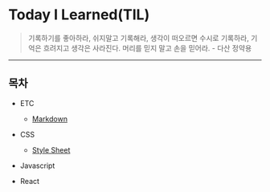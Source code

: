 # Today I Learned(TIL)

> 기록하기를 좋아하라, 쉬지말고 기록해라, 생각이 떠오르면 수시로 기록하라, 기억은 흐려지고 생각은 사라진다. 머리를 믿지 말고 손을 믿어라. - 다산 정약용

---

## 목차

- ETC

  - [Markdown](/ETC/Markdown.md)

- CSS

  - [Style Sheet](/CSS/StyleSheet.md)

- Javascript

- React
